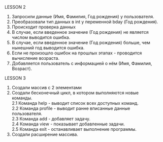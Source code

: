 LESSON 2
1. Запросили данные (Имя, Фамилия, Год рождения) у пользователя.
2. Преобразовали тип данных в int у переменной bday (Год рождения).
3. Происходит проверка данных
4. В случае, если введенное значение (Год рождения) не является числом выводится ошибка.
5. В случае, если введенное значение (Год рождения) больше, чем нынешний год выводится ошибка.
6. Если не произошло ошибок на прошлых этапах - проводится вычисление возраста.
7. Добавляется пользователь с информацией о нём (Имя, Фамилия, Возраст).

LESSON 3
1. Создали массив с 2 элементами    
2. Создали бесконечный цикл, в котором выполняются новые команды.   
2.1 Команда help - выводит список всех доступных команд.   
2.2 Команда profile - выводит ранне вписанные данные пользователя.   
2.3 Команда add - добавляет задачу.   
2.4 Команда view - показывает добавленные задачи.   
2.5 Команда exit - останавливает выполнение программы.   
4. Создали расширение массива.   
